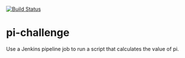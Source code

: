 [![Build Status](http://ec2-3-73-5-72.eu-central-1.compute.amazonaws.com/buildStatus/icon?job=pi-challenge)](http://ec2-3-73-5-72.eu-central-1.compute.amazonaws.com/job/pi-challenge/)

# pi-challenge
Use a Jenkins pipeline job to run a script that calculates the value of pi.

